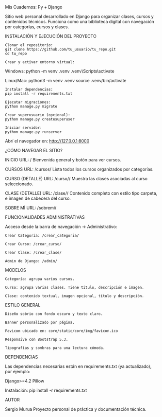 Mis Cuadernos: Py + Django

Sitio web personal desarrollado en Django para organizar clases, cursos y contenidos técnicos. Funciona como una biblioteca digital con navegación por categorías, cursos y clases.

INSTALACIÓN Y EJECUCIÓN DEL PROYECTO

    Clonar el repositorio:
    git clone https://github.com/tu_usuario/tu_repo.git
    cd tu_repo

    Crear y activar entorno virtual:

Windows:
python -m venv .venv
.venv\Scripts\activate

Linux/Mac:
python3 -m venv .venv
source .venv/bin/activate

    Instalar dependencias:
    pip install -r requirements.txt

    Ejecutar migraciones:
    python manage.py migrate

    Crear superusuario (opcional):
    python manage.py createsuperuser

    Iniciar servidor:
    python manage.py runserver

Abrí el navegador en: http://127.0.0.1:8000

¿CÓMO NAVEGAR EL SITIO?

INICIO
URL: /
Bienvenida general y botón para ver cursos.

CURSOS
URL: /cursos/
Lista todos los cursos organizados por categorías.

CURSO (DETALLE)
URL: /curso/<id>/
Muestra las clases asociadas al curso seleccionado.

CLASE (DETALLE)
URL: /clase/<id>/
Contenido completo con estilo tipo carpeta, e imagen de cabecera del curso.

SOBRE MÍ
URL: /sobremi/

FUNCIONALIDADES ADMINISTRATIVAS

Acceso desde la barra de navegación → Administrativo:

    Crear Categoría: /crear_categoria/

    Crear Curso: /crear_curso/

    Crear Clase: /crear_clase/

    Admin de Django: /admin/

MODELOS

    Categoría: agrupa varios cursos.

    Curso: agrupa varias clases. Tiene título, descripción e imagen.

    Clase: contenido textual, imagen opcional, título y descripción.

ESTILO GENERAL

    Diseño sobrio con fondo oscuro y texto claro.

    Banner personalizado por página.

    Favicon ubicado en: core/static/core/img/favicon.ico

    Responsive con Bootstrap 5.3.

    Tipografías y sombras para una lectura cómoda.

DEPENDENCIAS

Las dependencias necesarias están en requirements.txt (ya actualizado), por ejemplo:

Django>=4.2
Pillow

Instalación:
pip install -r requirements.txt

AUTOR

Sergio Murua
Proyecto personal de práctica y documentación técnica.